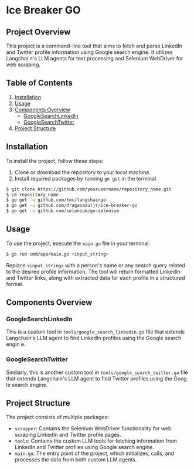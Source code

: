 # Ice Breaker GO
## Project Overview

This project is a command-line tool that aims to fetch and parse LinkedIn and Twitter profile information using Google search engine. It utilizes Langchai
n's LLM agents for text processing and Selenium WebDriver for web scraping.

## Table of Contents
1. [Installation](#installation)
2. [Usage](#usage)
3. [Components Overview](#components-overview)
   * [GoogleSearchLinkedIn](#googlesearchlinkedin)
   * [GoogleSearchTwitter](#googlesearchtwitter)
4. [Project Structure](#project-structure)

## Installation
To install the project, follow these steps:
1. Clone or download the repository to your local machine.
2. Install required packages by running `go get` in the terminal.

```bash
$ git clone https://github.com/yourusername/repository_name.git
$ cd repository_name
$ go get -u github.com/tmc/langchaingo
$ go get -u github.com/dragaoazuljr/ice-breaker-go
$ go get -u github.com/selenium/go-selenium
```

## Usage
To use the project, execute the `main.go` file in your terminal:

```bash
$ go run cmd/app/main.go <input_string>
```
Replace `<input_string>` with a person's name or any search query related to the desired profile information. The tool will return formatted LinkedIn and 
Twitter links, along with extracted data for each profile in a structured format.

## Components Overview
### GoogleSearchLinkedIn
This is a custom tool in `tools/google_search_linkedin.go` file that extends Langchain's LLM agent to find LinkedIn profiles using the Google search engin
e.

### GoogleSearchTwitter
Similarly, this is another custom tool in `tools/google_search_twitter.go` file that extends Langchain's LLM agent to find Twitter profiles using the Goog
le search engine.

## Project Structure
The project consists of multiple packages:
- `scrapper`: Contains the Selenium WebDriver functionality for web scraping LinkedIn and Twitter profile pages.
- `tools`: Contains the custom LLM tools for fetching information from LinkedIn and Twitter profiles using Google search engine.
- `main.go`: The entry point of the project, which initializes, calls, and processes the data from both custom LLM agents.

